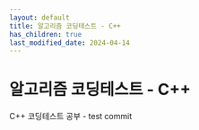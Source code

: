 ```yaml
---
layout: default
title: 알고리즘 코딩테스트 - C++
has_children: true
last_modified_date: 2024-04-14
---
```


# 알고리즘 코딩테스트 - C++

C++ 코딩테스트 공부 - test commit